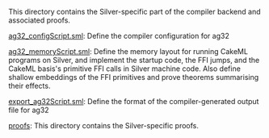 This directory contains the Silver-specific part of the compiler
backend and associated proofs.

[ag32_configScript.sml](ag32_configScript.sml):
Define the compiler configuration for ag32

[ag32_memoryScript.sml](ag32_memoryScript.sml):
Define the memory layout for running CakeML programs on Silver, and implement
the startup code, the FFI jumps, and the CakeML basis's primitive FFI calls
in Silver machine code. Also define shallow embeddings of the FFI primitives
and prove theorems summarising their effects.

[export_ag32Script.sml](export_ag32Script.sml):
Define the format of the compiler-generated output file for ag32

[proofs](proofs):
This directory contains the Silver-specific proofs.

